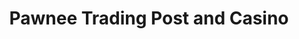 ---
title: "Pawnee Trading Post and Casino"
url: /pawnee/pawnee-trading-post-and-casino/
shop: convenience
---